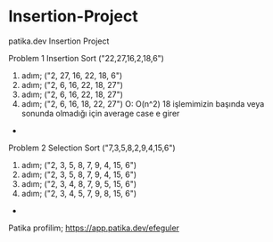 # Insertion-Project
patika.dev Insertion Project

Problem 1
Insertion Sort ("22,27,16,2,18,6")

1. adım; ("2, 27, 16, 22, 18, 6")
2. adım; ("2, 6, 16, 22, 18, 27")
3. adım; ("2, 6, 16, 22, 18, 27")
4. adım; ("2, 6, 16, 18, 22, 27")
O: O(n^2)
18 işlemimizin başında veya sonunda olmadığı için average case e girer
-
Problem 2
Selection Sort ("7,3,5,8,2,9,4,15,6")

1. adım; ("2, 3, 5, 8, 7, 9, 4, 15, 6")
2. adım; ("2, 3, 5, 8, 7, 9, 4, 15, 6")
3. adım; ("2, 3, 4, 8, 7, 9, 5, 15, 6")
4. adım; ("2, 3, 4, 5, 7, 9, 8, 15, 6")
-
Patika profilim;
https://app.patika.dev/efeguler
